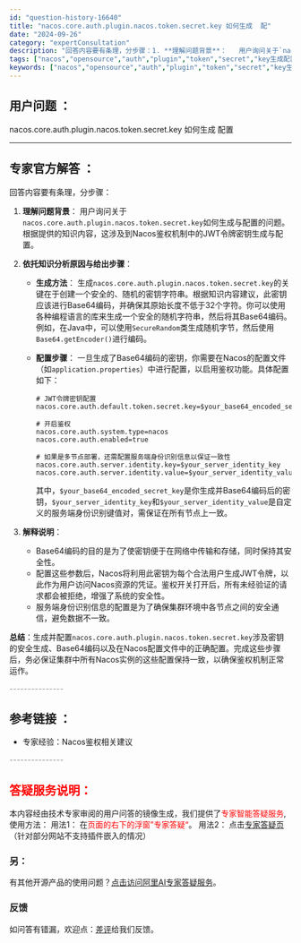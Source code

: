 ```yaml
---
id: "question-history-16640"
title: "nacos.core.auth.plugin.nacos.token.secret.key 如何生成  配"
date: "2024-09-26"
category: "expertConsultation"
description: "回答内容要有条理，分步骤：1. **理解问题背景**：   用户询问关于`nacos.core.auth.plugin.nacos.token.secret.key`如何生成与配置的问题。根据提供的知识内容，这涉及到Nacos鉴权机制中的JWT令牌密钥生成与配置。2. **依托知识分析原因与给出步骤"
tags: ["nacos","opensource","auth","plugin","token","secret","key生成配置"]
keywords: ["nacos","opensource","auth","plugin","token","secret","key生成配置"]
---
```


## 用户问题 ： 
 nacos.core.auth.plugin.nacos.token.secret.key 如何生成  配置  

---------------
## 专家官方解答 ：

回答内容要有条理，分步骤：

1. **理解问题背景**：
   用户询问关于`nacos.core.auth.plugin.nacos.token.secret.key`如何生成与配置的问题。根据提供的知识内容，这涉及到Nacos鉴权机制中的JWT令牌密钥生成与配置。

2. **依托知识分析原因与给出步骤**：
   
   - **生成方法**：
     生成`nacos.core.auth.plugin.nacos.token.secret.key`的关键在于创建一个安全的、随机的密钥字符串。根据知识内容建议，此密钥应该进行Base64编码，并确保其原始长度不低于32个字符。你可以使用各种编程语言的库来生成一个安全的随机字符串，然后将其Base64编码。例如，在Java中，可以使用`SecureRandom`类生成随机字节，然后使用`Base64.getEncoder()`进行编码。

   - **配置步骤**：
     一旦生成了Base64编码的密钥，你需要在Nacos的配置文件（如`application.properties`）中进行配置，以启用鉴权功能。具体配置如下：
     
     ```properties
     # JWT令牌密钥配置
     nacos.core.auth.default.token.secret.key=$your_base64_encoded_secret_key
     
     # 开启鉴权
     nacos.core.auth.system.type=nacos
     nacos.core.auth.enabled=true
     
     # 如果是多节点部署，还需配置服务端身份识别信息以保证一致性
     nacos.core.auth.server.identity.key=$your_server_identity_key
     nacos.core.auth.server.identity.value=$your_server_identity_value
     
     ```
     其中，`$your_base64_encoded_secret_key`是你生成并Base64编码后的密钥，`$your_server_identity_key`和`$your_server_identity_value`是自定义的服务端身份识别键值对，需保证在所有节点上一致。

3. **解释说明**：
     - Base64编码的目的是为了使密钥便于在网络中传输和存储，同时保持其安全性。
     - 配置这些参数后，Nacos将利用此密钥为每个合法用户生成JWT令牌，以此作为用户访问Nacos资源的凭证。鉴权开关打开后，所有未经验证的请求都会被拒绝，增强了系统的安全性。
     - 服务端身份识别信息的配置是为了确保集群环境中各节点之间的安全通信，避免数据不一致。

**总结**：生成并配置`nacos.core.auth.plugin.nacos.token.secret.key`涉及密钥的安全生成、Base64编码以及在Nacos配置文件中的正确配置。完成这些步骤后，务必保证集群中所有Nacos实例的这些配置保持一致，以确保鉴权机制正常运作。


<font color="#949494">---------------</font> 


## 参考链接 ：

* 专家经验：Nacos鉴权相关建议 


 <font color="#949494">---------------</font> 
 


## <font color="#FF0000">答疑服务说明：</font> 

本内容经由技术专家审阅的用户问答的镜像生成，我们提供了<font color="#FF0000">专家智能答疑服务</font>,使用方法：
用法1： 在<font color="#FF0000">页面的右下的浮窗”专家答疑“</font>。
用法2： 点击[专家答疑页](https://answer.opensource.alibaba.com/docs/intro)（针对部分网站不支持插件嵌入的情况）
### 另：


有其他开源产品的使用问题？[点击访问阿里AI专家答疑服务](https://answer.opensource.alibaba.com/docs/intro)。
### 反馈
如问答有错漏，欢迎点：[差评](https://ai.nacos.io/user/feedbackByEnhancerGradePOJOID?enhancerGradePOJOId=16648)给我们反馈。

